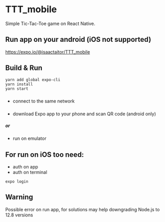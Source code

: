 # TTT_mobile
Simple Tic-Tac-Toe game on React Native.

## Run app on your android (iOS not supported)
https://expo.io/@isaactaitor/TTT_mobile

## Build & Run

```
yarn add global expo-cli
yarn install
yarn start
```
#####
+ connect to the same network
#####
+ download Expo app to your phone and scan QR code (android only)
##### or
+ run on emulator
## For run on iOS too need:
+ auth on app
+ auth on terminal
```
expo login
```

## Warning
Possible error on run app, for solutions may help downgrading Node.js to 12.8 versions
